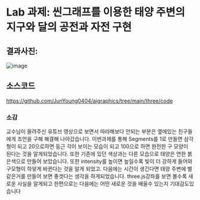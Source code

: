 # Lab 과제: 씬그래프를 이용한 태양 주변의 지구와 달의 공전과 자전 구현

## 결과사진:
![image](https://github.com/JunYoung0404/aigraphics/assets/50895748/39cc6509-8933-49b1-90d8-60c82671e500)

## 소스코드
https://github.com/JunYoung0404/aigraphics/tree/main/three/code

### 소감
교수님이 올려주신 유튜브 영상으로 보면서 따라해보다 안되는 부분은 옆에있는 친구들에게 조언을 구해 해결해 나아갔습니다. 
이번과제를 통해 Segments를 1로 만들면 삼각형이 되고 20으로하면 둥근 각이 보이는 모습이 되고 100으로 하면 완전한 구 모양이 된다는 것을
알게되었습니다. 또한 기존에 있던 색상과는 다른 모습으로 태양은 연한 붉은색으로 만들어 보았습니다. 또한 intensity를 높이면 높일수록 빛이 더 강하게
들어와 구모형이 하얗게 바뀐다는 것을 알게 되었고. 다음에는 시간이 생긴다면 태양 주변에 별 같은거를 만들어 보면 좋겟다는 생각을 하게되었습니다. 
three.js강좌를 보면 볼수록 새로운 사실을 알게되고 한편으로는 다음에는 어떤 새로운 것을 배울수 있는지 기대감도있습니다
